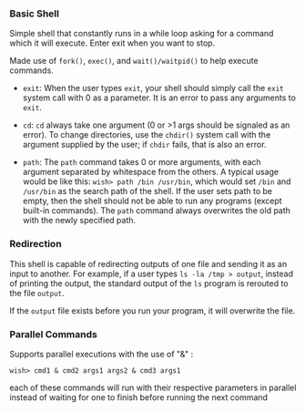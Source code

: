 ### Basic Shell

Simple shell that constantly runs in a while loop asking for a command which it will execute.
Enter exit when you want to stop.

Made use of `fork()`, `exec()`, and `wait()/waitpid()` to help execute commands.



* `exit`: When the user types `exit`, your shell should simply call the `exit`
  system call with 0 as a parameter. It is an error to pass any arguments to
  `exit`. 

* `cd`: `cd` always take one argument (0 or >1 args should be signaled as an
error). To change directories, use the `chdir()` system call with the argument
supplied by the user; if `chdir` fails, that is also an error.

* `path`: The `path` command takes 0 or more arguments, with each argument
  separated by whitespace from the others. A typical usage would be like this:
  `wish> path /bin /usr/bin`, which would set `/bin` and `/usr/bin` as the
  search path of the shell. If the user sets path to be empty, then the shell
  should not be able to run any programs (except built-in commands). The
  `path` command always overwrites the old path with the newly specified
  path. 

### Redirection

This shell is capable of redirecting outputs of one file and sending it as an
input to another. For example, if a user types `ls -la /tmp > output`, 
instead of printing the output, the standard output of the `ls` 
program is rerouted to the file `output`.

If the `output` file exists before you run your program, it will overwrite the file. 


### Parallel Commands

Supports parallel executions with the use of "&" :

```
wish> cmd1 & cmd2 args1 args2 & cmd3 args1
```

each of these commands will run with their respective parameters in parallel
instead of waiting for one to finish before running the next command
